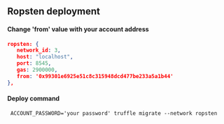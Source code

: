 ## Ropsten deployment

#### Change 'from' value with your account address

```json
ropsten: {
   network_id: 3,
   host: "localhost",
   port: 8545,
   gas: 2900000,
   from: '0x99301e6925e51c8c315948dcd477be233a5a1b44'
},
```
#### Deploy command

```{r, engine='bash', count_lines}
 ACCOUNT_PASSWORD='your password' truffle migrate --network ropsten
```


